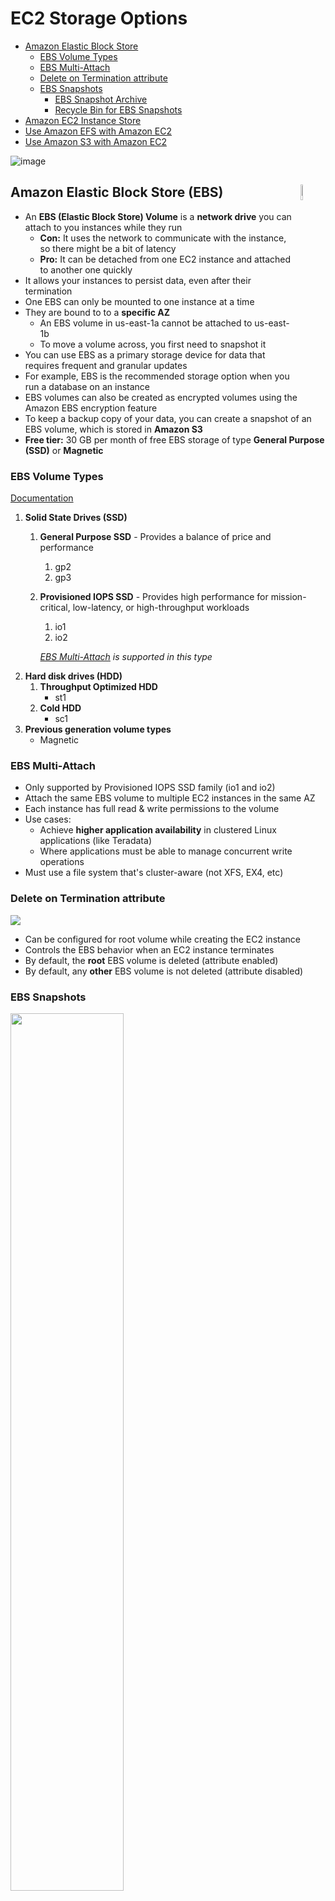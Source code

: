 # EC2 Storage Options

- [Amazon Elastic Block Store](#amazon-elastic-block-store "Amazon Elastic Block Store")
  - [EBS Volume Types](#ebs-volume-types "EBS Volume Types")
  - [EBS Multi-Attach](#ebs-multi-attach "EBS Multi-Attach")
  - [Delete on Termination attribute](#delete-on-termination-attribute "Delete on Termination attribute")
  - [EBS Snapshots](#ebs-snapshots "EBS Snapshots")
    - [EBS Snapshot Archive](#ebs-snapshot-archive "EBS Snapshot Archive")
    - [Recycle Bin for EBS Snapshots](#recycle-bin-for-ebs-snapshots "Recycle Bin for EBS Snapshots")
- [Amazon EC2 Instance Store](#amazon-ec2-instance-store "Amazon EC2 Instance Store")
- [Use Amazon EFS with Amazon EC2](#use-amazon-efs-with-amazon-ec2 "Use Amazon EFS with Amazon EC2")
- [Use Amazon S3 with Amazon EC2](#use-amazon-s3-with-amazon-ec2 "Use Amazon S3 with Amazon EC2")

![image](https://user-images.githubusercontent.com/48696735/180452409-11680f62-b786-4266-8b38-c328303d0f7c.png)

## Amazon Elastic Block Store (EBS) <img align="right" width="8%" src="https://user-images.githubusercontent.com/48696735/180450459-120c4a57-f206-4ad1-bed9-450fc68168a0.png">

- An **EBS (Elastic Block Store) Volume** is a **network drive** you can attach to you instances while they run
  - **Con:** It uses the network to communicate with the instance, so there might be a bit of latency
  - **Pro:** It can be detached from one EC2 instance and attached to another one quickly 
- It allows your instances to persist data, even after their termination
- One EBS can only be mounted to one instance at a time
- They are bound to to a **specific AZ**
  - An EBS volume in us-east-1a cannot be attached to us-east-1b
  - To move a volume across, you first need to snapshot it
- You can use EBS as a primary storage device for data that requires frequent and granular updates
- For example, EBS is the recommended storage option when you run a database on an instance
- EBS volumes can also be created as encrypted volumes using the Amazon EBS encryption feature
- To keep a backup copy of your data, you can create a snapshot of an EBS volume, which is stored in **Amazon S3**
- **Free tier:** 30 GB per month of free EBS storage of type **General Purpose (SSD)** or **Magnetic**

### EBS Volume Types

[Documentation](https://docs.aws.amazon.com/AWSEC2/latest/UserGuide/ebs-volume-types.html "EBS Volume Types")

1. **Solid State Drives (SSD)**
   1. **General Purpose SSD** - Provides a balance of price and performance
      1. gp2
      2. gp3
   2. **Provisioned IOPS SSD** - Provides high performance for mission-critical, low-latency, or high-throughput workloads
      1. io1
      2. io2
      
      *[EBS Multi-Attach](#ebs-multi-attach "EBS Multi-Attach") is supported in this type*
2. **Hard disk drives (HDD)**
   1. **Throughput Optimized HDD**
      - st1
   2. **Cold HDD**
      - sc1
3. **Previous generation volume types**
   - Magnetic

### EBS Multi-Attach

- Only supported by Provisioned IOPS SSD family (io1 and io2)
- Attach the same EBS volume to multiple EC2 instances in the same AZ
- Each instance has full read & write permissions to the volume
- Use cases:
  - Achieve **higher application availability** in clustered Linux applications (like Teradata)
  - Where applications must be able to manage concurrent write operations
- Must use a file system that's cluster-aware (not XFS, EX4, etc)

### Delete on Termination attribute

<img src="https://user-images.githubusercontent.com/48696735/180496768-9cbe5c0a-f53f-478e-960c-8b3cc286ad4c.png">

- Can be configured for root volume while creating the EC2 instance
- Controls the EBS behavior when an EC2 instance terminates
- By default, the **root** EBS volume is deleted (attribute enabled)
- By default, any **other** EBS volume is not deleted (attribute disabled)

### EBS Snapshots

<img width="60%" src="https://user-images.githubusercontent.com/48696735/180498141-09cd5ba0-a511-4fcd-9c83-1f66bace2849.png">

- Make a backup (snapshot) of your EBS volume at a point in time
- Not necessary to detach volume to do snapshot, but recommended
- Why snapshots?
  - We can copy snapshots across AZ or Region
- [How to take a Snapshot](https://aws.plainenglish.io/aws-article-9-ebs-snapshots-663cee351441 "How to take a Snapshot")

#### EBS Snapshot Archive

<img width="280" src="https://user-images.githubusercontent.com/48696735/180499299-31f3a8f6-0233-4ae2-b175-ba39fd46889f.png">

- Move a Snapshot to an *archive tier* that is **75% cheaper**
- Takes within 24 to 72 hours for restoring the archive

#### Recycle Bin for EBS Snapshots

<img width="280" src="https://user-images.githubusercontent.com/48696735/180499631-6f3eeb3e-e7cb-4dd0-a27d-a57e97682472.png">

- Setup rules to retain deleted snapshots so that you can recover them after an accidental deletion
- Specify retention (from 1 day to 1 year)

## Amazon EC2 Instance Store <img align="right" width="100" src="https://user-images.githubusercontent.com/48696735/180611522-8dca9ee7-3a27-4fab-ae2b-bb3997254ca8.png">

- [Documentation](https://docs.aws.amazon.com/AWSEC2/latest/UserGuide/InstanceStorage.html "EC2 Instance Store Documentation")
- EBS volumes are **network drives** with good but "limited" performance
- If you need a high-performance **hardware disk**, use EC2 Instance Store

**Main advantage:**
- Better I/O performance

**Caveat:**
- The data in an instance store persists only during the lifetime of its associated instance (ephemeral[^1])
- If an instance reboots (intentionally or unintentionally), data in the instance store **persists**
- However, data in the instance store is lost under any of the following circumstances:
  - The underlying disk drive fails
  - The instance stops
  - The instance hibernates
  - The instance terminates
- When you stop, hibernate, or terminate an instance, every block of storage in the instance store is reset

Therefore, do not rely on instance store for valuable, long-term data. Instead, use more durable data storage, such as Amazon S3, Amazon EBS, or Amazon EFS.

Instance store is ideal for temporary storage of information that changes frequently, such as
- buffers
- caches
- scratch data, and
- other temporary content
  
or for data that is replicated across a fleet of instances, such as a load-balanced pool of web servers

## Use Amazon EFS with Amazon EC2

## Use Amazon S3 with Amazon EC2

[^1]: temporary, lasting for a very short time
